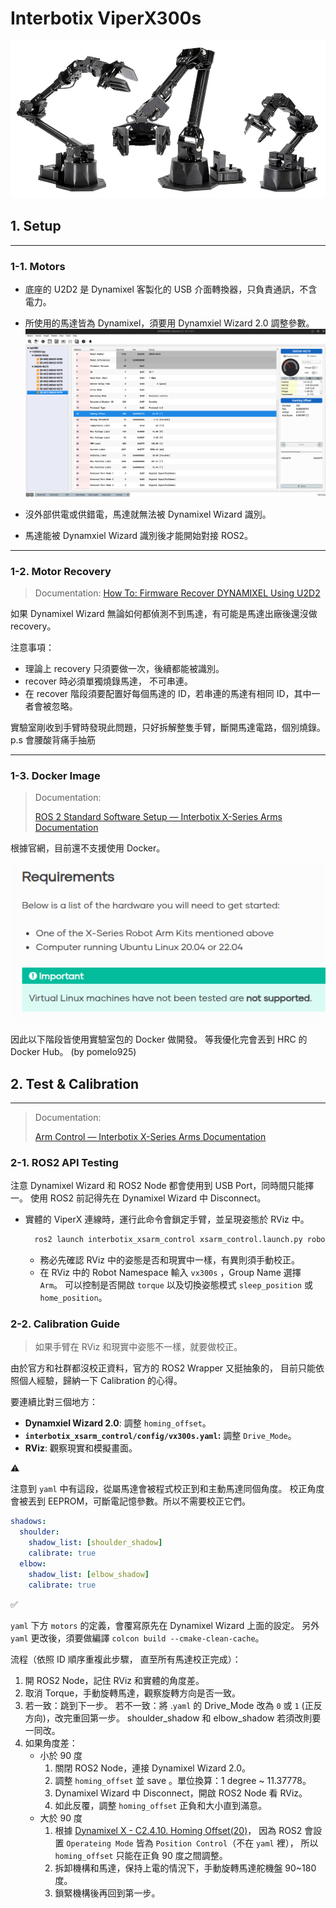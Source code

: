 # Interbotix ViperX300s

![](../assets/robot/viperX.png)

## 1. Setup

---

### 1-1. Motors

- 底座的 U2D2 是 Dynamixel 客製化的 USB 介面轉換器，只負責通訊，不含電力。
- 所使用的馬達皆為 Dynamixel，須要用 Dynamxiel Wizard 2.0 調整參數。
    ![](../assets/robot/dynamixel.png)
        
- 沒外部供電或供錯電，馬達就無法被 Dynamixel Wizard 識別。
- 馬達能被 Dynamxiel Wizard 識別後才能開始對接 ROS2。

---

### 1-2. Motor Recovery

> Documentation:
> [How To: Firmware Recover DYNAMIXEL Using U2D2](https://www.youtube.com/watch?v=PgbIAK2Qg1Y)

如果 Dynamixel Wizard 無論如何都偵測不到馬達，有可能是馬達出廠後還沒做 recovery。

注意事項：

- 理論上 recovery 只須要做一次，後續都能被識別。
- recover 時必須單獨燒錄馬達， 不可串連。
- 在 recover 階段須要配置好每個馬達的 ID，若串連的馬達有相同 ID，其中一者會被忽略。

實驗室剛收到手臂時發現此問題，只好拆解整隻手臂，斷開馬達電路，個別燒錄。
p.s 會腰酸背痛手抽筋

---

### 1-3. Docker Image

> Documentation:
> 
> 
> [ROS 2 Standard Software Setup — Interbotix X-Series Arms Documentation](https://docs.trossenrobotics.com/interbotix_xsarms_docs/ros_interface/ros2/software_setup.html)
> 

根據官網，目前還不支援使用 Docker。

![](../assets/robot/unsupport.png)

因此以下階段皆使用實驗室包的 Docker 做開發。
等我優化完會丟到 HRC 的 Docker Hub。 (by pomelo925)

## 2. Test & Calibration

---

> Documentation:
> 
> 
> [Arm Control — Interbotix X-Series Arms Documentation](https://docs.trossenrobotics.com/interbotix_xsarms_docs/ros2_packages/arm_control.html#)
> 

### 2-1. ROS2 API Testing

注意 Dynamixel Wizard 和 ROS2 Node 都會使用到 USB Port，同時間只能擇一。
使用 ROS2 前記得先在 Dynamixel Wizard 中 Disconnect。

- 實體的 ViperX 連線時，運行此命令會鎖定手臂，並呈現姿態於 RViz 中。
    
    ```bash
      ros2 launch interbotix_xsarm_control xsarm_control.launch.py robot_model:=vx300s
    ```
    
    - 務必先確認 RViz 中的姿態是否和現實中一樣，有異則須手動校正。
    - 在 RViz 中的 Robot Namespace 輸入 `vx300s` ，Group Name 選擇 `Arm`。
    可以控制是否開啟 `torque` 以及切換姿態模式 `sleep_position` 或 `home_position`。

### 2-2. Calibration Guide

> 如果手臂在 RViz 和現實中姿態不一樣，就要做校正。

由於官方和社群都沒校正資料，官方的 ROS2 Wrapper 又挺抽象的，
目前只能依照個人經驗，歸納一下 Calibration 的心得。
> 

要連續比對三個地方：

- **Dynamxiel Wizard 2.0**: 調整 `homing_offset`。
- **`interbotix_xsarm_control/config/vx300s.yaml`:** 調整 `Drive_Mode`。
- **RViz**: 觀察現實和模擬畫面。

<aside>
⚠️

注意到 `yaml` 中有這段，從屬馬達會被程式校正到和主動馬達同個角度。
校正角度會被丟到 EEPROM，可斷電記憶參數。所以不需要校正它們。

```yaml
shadows:
  shoulder:
    shadow_list: [shoulder_shadow]
    calibrate: true
  elbow:
    shadow_list: [elbow_shadow]
    calibrate: true
```

</aside>

<aside>
✅

`yaml` 下方 `motors` 的定義，會覆寫原先在 Dynamixel Wizard 上面的設定。
另外 `yaml` 更改後，須要做編譯 `colcon build --cmake-clean-cache`。

</aside>

流程（依照 ID 順序重複此步驟， 直至所有馬達校正完成）：

1. 開 ROS2 Node，記住 RViz 和實體的角度差。
2. 取消 Torque，手動旋轉馬達，觀察旋轉方向是否一致。
3. 若一致：跳到下一步。
若不一致：將 .`yaml` 的 Drive_Mode 改為 `0` 或 `1` (正反方向)，改完重回第一步。
shoulder_shadow 和 elbow_shadow 若須改則要一同改。
4. 如果角度差：
    - 小於 90 度
        1. 關閉 ROS2 Node，連接 Dynamixel Wizard 2.0。
        2. 調整 `homing_offset` 並 save 。單位換算：1 degree ~ 11.37778。 
        3. Dynamixel Wizard 中 Disconnect，開啟 ROS2 Node 看 RViz。
        4. 如此反覆，調整 `homing_offset` 正負和大小直到滿意。
    - 大於 90 度
        1. 根據 [Dynamixel X - C2.4.10. Homing Offset(20)](https://idminer.com.tw/docs/dynamixel-xc/xc430-w240/)，
        因為 ROS2 會設置 `Operateing Mode` 皆為 `Position Control`（不在 `yaml` 裡），
        所以 `homing_offset` 只能在正負 90 度之間調整。
        2. 拆卸機構和馬達，保持上電的情況下，手動旋轉馬達舵機盤 90~180 度。
        3. 鎖緊機構後再回到第一步。
